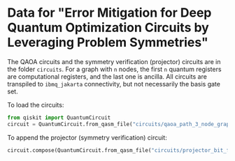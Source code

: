 # Data for "Error Mitigation for Deep Quantum Optimization Circuits by Leveraging Problem Symmetries"

The QAOA circuits and the symmetry verification (projector) circuits are in the folder `circuits`. For a graph with `n` nodes, the first `n` quantum registers are computational registers, and the last one is ancilla. All circuits are transpiled to `ibmq_jakarta` connectivity, but not necessarily the basis gate set. 

To load the circuits:

```python
from qiskit import QuantumCircuit
circuit = QuantumCircuit.from_qasm_file("circuits/qaoa_path_3_node_graph_p_2.qasm")
```

To append the projector (symmetry verification) circuit:

```python
circuit.compose(QuantumCircuit.from_qasm_file("circuits/projector_bit_flip_symmetry_path_3_node_graph.qasm"), inplace=True)
```

